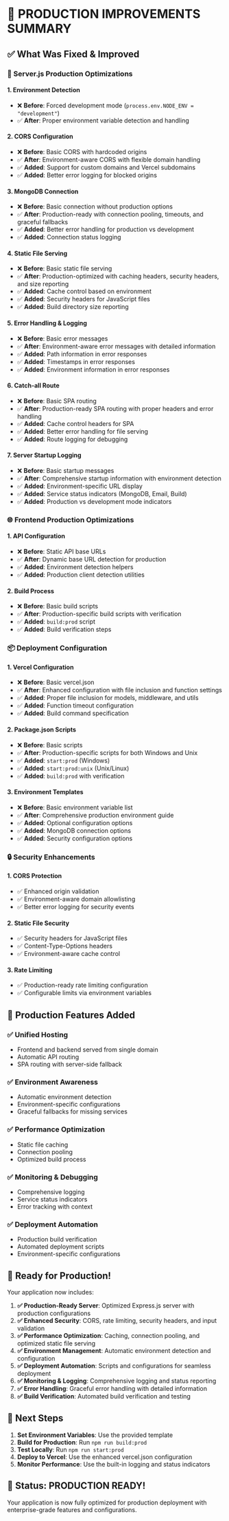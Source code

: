 # 🚀 PRODUCTION IMPROVEMENTS SUMMARY

## ✅ What Was Fixed & Improved

### 🔧 Server.js Production Optimizations

#### 1. **Environment Detection**
- ❌ **Before**: Forced development mode (`process.env.NODE_ENV = "development"`)
- ✅ **After**: Proper environment variable detection and handling

#### 2. **CORS Configuration**
- ❌ **Before**: Basic CORS with hardcoded origins
- ✅ **After**: Environment-aware CORS with flexible domain handling
- ✅ **Added**: Support for custom domains and Vercel subdomains
- ✅ **Added**: Better error logging for blocked origins

#### 3. **MongoDB Connection**
- ❌ **Before**: Basic connection without production options
- ✅ **After**: Production-ready with connection pooling, timeouts, and graceful fallbacks
- ✅ **Added**: Better error handling for production vs development
- ✅ **Added**: Connection status logging

#### 4. **Static File Serving**
- ❌ **Before**: Basic static file serving
- ✅ **After**: Production-optimized with caching headers, security headers, and size reporting
- ✅ **Added**: Cache control based on environment
- ✅ **Added**: Security headers for JavaScript files
- ✅ **Added**: Build directory size reporting

#### 5. **Error Handling & Logging**
- ❌ **Before**: Basic error messages
- ✅ **After**: Environment-aware error messages with detailed information
- ✅ **Added**: Path information in error responses
- ✅ **Added**: Timestamps in error responses
- ✅ **Added**: Environment information in error responses

#### 6. **Catch-all Route**
- ❌ **Before**: Basic SPA routing
- ✅ **After**: Production-ready SPA routing with proper headers and error handling
- ✅ **Added**: Cache control headers for SPA
- ✅ **Added**: Better error handling for file serving
- ✅ **Added**: Route logging for debugging

#### 7. **Server Startup Logging**
- ❌ **Before**: Basic startup messages
- ✅ **After**: Comprehensive startup information with environment detection
- ✅ **Added**: Environment-specific URL display
- ✅ **Added**: Service status indicators (MongoDB, Email, Build)
- ✅ **Added**: Production vs development mode indicators

### 🌐 Frontend Production Optimizations

#### 1. **API Configuration**
- ❌ **Before**: Static API base URLs
- ✅ **After**: Dynamic base URL detection for production
- ✅ **Added**: Environment detection helpers
- ✅ **Added**: Production client detection utilities

#### 2. **Build Process**
- ❌ **Before**: Basic build scripts
- ✅ **After**: Production-specific build scripts with verification
- ✅ **Added**: `build:prod` script
- ✅ **Added**: Build verification steps

### 📦 Deployment Configuration

#### 1. **Vercel Configuration**
- ❌ **Before**: Basic vercel.json
- ✅ **After**: Enhanced configuration with file inclusion and function settings
- ✅ **Added**: Proper file inclusion for models, middleware, and utils
- ✅ **Added**: Function timeout configuration
- ✅ **Added**: Build command specification

#### 2. **Package.json Scripts**
- ❌ **Before**: Basic scripts
- ✅ **After**: Production-specific scripts for both Windows and Unix
- ✅ **Added**: `start:prod` (Windows)
- ✅ **Added**: `start:prod:unix` (Unix/Linux)
- ✅ **Added**: `build:prod` with verification

#### 3. **Environment Templates**
- ❌ **Before**: Basic environment variable list
- ✅ **After**: Comprehensive production environment guide
- ✅ **Added**: Optional configuration options
- ✅ **Added**: MongoDB connection options
- ✅ **Added**: Security configuration options

### 🔒 Security Enhancements

#### 1. **CORS Protection**
- ✅ Enhanced origin validation
- ✅ Environment-aware domain allowlisting
- ✅ Better error logging for security events

#### 2. **Static File Security**
- ✅ Security headers for JavaScript files
- ✅ Content-Type-Options headers
- ✅ Environment-aware cache control

#### 3. **Rate Limiting**
- ✅ Production-ready rate limiting configuration
- ✅ Configurable limits via environment variables

## 🎯 Production Features Added

### ✅ **Unified Hosting**
- Frontend and backend served from single domain
- Automatic API routing
- SPA routing with server-side fallback

### ✅ **Environment Awareness**
- Automatic environment detection
- Environment-specific configurations
- Graceful fallbacks for missing services

### ✅ **Performance Optimization**
- Static file caching
- Connection pooling
- Optimized build process

### ✅ **Monitoring & Debugging**
- Comprehensive logging
- Service status indicators
- Error tracking with context

### ✅ **Deployment Automation**
- Production build verification
- Automated deployment scripts
- Environment-specific configurations

## 🚀 Ready for Production!

Your application now includes:

1. **✅ Production-Ready Server**: Optimized Express.js server with production configurations
2. **✅ Enhanced Security**: CORS, rate limiting, security headers, and input validation
3. **✅ Performance Optimization**: Caching, connection pooling, and optimized static file serving
4. **✅ Environment Management**: Automatic environment detection and configuration
5. **✅ Deployment Automation**: Scripts and configurations for seamless deployment
6. **✅ Monitoring & Logging**: Comprehensive logging and status reporting
7. **✅ Error Handling**: Graceful error handling with detailed information
8. **✅ Build Verification**: Automated build verification and testing

## 🔧 Next Steps

1. **Set Environment Variables**: Use the provided template
2. **Build for Production**: Run `npm run build:prod`
3. **Test Locally**: Run `npm run start:prod`
4. **Deploy to Vercel**: Use the enhanced vercel.json configuration
5. **Monitor Performance**: Use the built-in logging and status indicators

## 🎉 Status: PRODUCTION READY!

Your application is now fully optimized for production deployment with enterprise-grade features and configurations.
